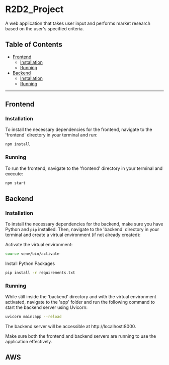 # R2D2_Project

A web application that takes user input and performs market research based on the user's specified criteria.

## Table of Contents

- [Frontend](#frontend)
  - [Installation](#installation)
  - [Running](#running)
- [Backend](#backend)
  - [Installation](#installation-1)
  - [Running](#running-1)


---

## Frontend

### Installation
To install the necessary dependencies for the frontend, navigate to the 'frontend' directory in your terminal and run:

```bash
npm install
```

### Running
To run the frontend, navigate to the 'frontend' directory in your terminal and execute:

```bash
npm start
```

## Backend

### Installation
To install the necessary dependencies for the backend, make sure you have Python and `pip` installed. Then, navigate to the 'backend' directory in your terminal and create a virtual environment (if not already created):

Activate the virtual environment:

```bash
source venv/bin/activate
```

Install Python Packages
```bash
pip install -r requirements.txt
```
### Running
While still inside the 'backend' directory and with the virtual environment activated, navigate to the 'app' folder and run the following command to start the backend server using Uvicorn:

```bash
uvicorn main:app --reload
```
The backend server will be accessible at http://localhost:8000.

Make sure both the frontend and backend servers are running to use the application effectively.

## AWS
